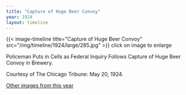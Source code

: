 ```yaml
---
title: "Capture of Huge Beer Convoy"
year: 1924
layout: timeline
---
```


{{< image-timeline title="Capture of Huge Beer Convoy" src="/img/timeline/1924/large/285.jpg" >}}
click on image to enlarge

Policeman Puts in Cells as Federal Inquiry Follows Capture of Huge Beer Convoy in Brewery. 

Courtesy of The Chicago Tribune: May 20, 1924.

[Other images from this year](/historical/timeline/1924)